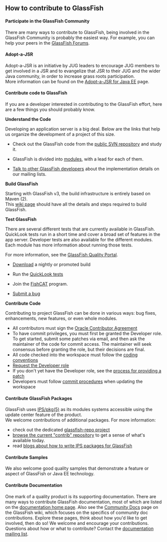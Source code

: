 ## How to contribute to GlassFish

#### Participate in the GlassFish Community

There are many ways to contribute to GlassFish, being involved in the GlassFish Community is probably the easiest way. For example, you can help your peers in the [GlassFish Forums](/forum.html).

#### Adopt-a-JSR

Adopt-a-JSR is an initiative by JUG leaders to encourage JUG members to get involved in a JSR and to evangelize that JSR to their JUG and the wider Java community, in order to increase grass roots participation.  
More information can be found on the [Adopt-a-JSR for Java EE](https://glassfish.java.net/adoptajsr/) page.

#### Contribute code to GlassFish

If you are a developer interested in contributing to the GlassFish effort, here are a few things you should probably know.

**Understand the Code**

Developing an application server is a big deal. Below are the links that help us organize the development of a project of this size.

*   Check out the GlassFish code from the [public SVN repository](https://java.net/projects/glassfish/sources/svn/show/trunk/main) and study it.
*   GlassFish is divided into [modules](https://glassfish.java.net/wiki-archive/ModulesAndLeads.html), with a lead for each of them.  

*   [Talk to other GlassFish developers](/forum.html) about the implementation details on our mailing lists.

**Build GlassFish**

Starting with GlassFish v3, the build infrastructure is entirely based on Maven (2).  
This [wiki page](https://glassfish.java.net/wiki-archive/FullBuildInstructions.html) should have all the details and steps required to build GlassFish.

[](testgf)**Test GlassFish**

There are several different tests that are currently available in GlassFish. QuickLook tests run in a short time and cover a broad set of features in the app server. Developer tests are also available for the different modules. Each module has more information about running those tests.

For more information, see the [GlassFish Quality Portal](https://glassfish.java.net/wiki-archive/GlassFishQuality.html).

*   [Download](http://download.java.net/glassfish/4.0.1/) a nightly or promoted build
*   Run the [QuickLook tests](http://glassfish.java.net/public/GuidelinesandConventions.html#Quicklook_Tests)
*   Join the [FishCAT](https://glassfish.java.net/fishcat/) program.  

*   [Submit a bug](https://java.net/jira/browse/GLASSFISH)

[](contribcode)**Contribute Code**

Contributing to project GlassFish can be done in various ways: bug fixes, enhancements, new features, or even whole modules.

*   All contributors must sign the [Oracle Contributor Agreement](http://www.oracle.com/technetwork/community/oca-486395.html)
*   To have commit privileges, you must first be granted the Developer role. To get started, submit some patches via email, and then ask the maintainer of the code for commit access. The maintainer will seek consensus before granting the role, but their decisions are final.
*   All code checked into the workspace must follow the [coding conventions](http://glassfish.java.net/public/GuidelinesandConventions.html#Coding_Conventions)
*   [Request the Developer role](http://java.net/projects/glassfish/watch)
*   If you don't yet have the Developer role, see the [process for providing a patch](http://glassfish.java.net/public/GuidelinesandConventions.html#Submit_a_Patch)
*   Developers must follow [commit procedures](http://glassfish.java.net/public/GuidelinesandConventions.html#Commit_Procedures) when updating the workspace

[](contribpackage)

#### Contribute GlassFish Packages

GlassFish uses [IPS/pkg(5)](http://updatecenter2.java.net) as its modules systems accessible using the update center feature of the product.  
We welcome contributions of additional packages. For more information:

*   check out the dedicated [glassfish-repo project](http://glassfish-repo.dev.java.net)
*   [browse the current "contrib" repository](http://pkg.glassfish.org/v3/contrib/) to get a sense of what's available today.
*   read [blogs about how to write IPS packages for GlassFish](http://blogs.oracle.com/alexismp/tags/gfcommunitypackages)

[](contribsample)

#### Contribute Samples

We also welcome good quality samples that demonstrate a feature or aspect of GlassFish or Java EE technology.[](contribdoc)

#### Contribute Documentation

One mark of a quality product is its supporting documentation. There are many ways to contribute GlassFish documentation, most of which are listed on the [documentation home page](http://glassfish.java.net/javaee5/docs/DocsIndex.html). Also see the [Community Docs](https://glassfish.java.net/wiki-archive/CommunityDocs.html) page on the GlassFish wiki, which focuses on the specifics of community doc contributions. Explore these pages, think about how you'd like to get involved, then do so! We welcome and encourage your contributions. Questions about how or what to contribute? Contact the [documentation mailing list](mailto:docs@glassfish.java.net).  